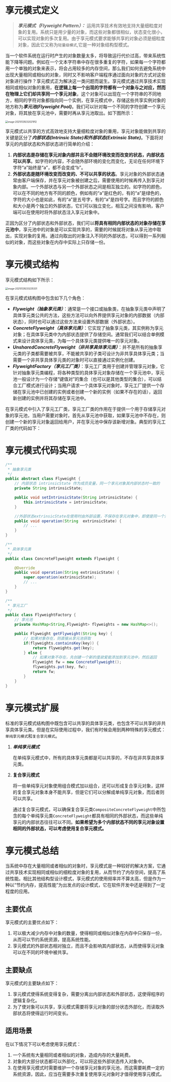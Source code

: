 # 享元模式定义

> ***享元模式（Flyweight Pattern）：*** 运用共享技术有效地支持大量细粒度对象的复用。系统只是用少量的对象，而这些对象都很相似，状态变化很小，可以实现对象的多次复用。由于享元模式要求能够共享的对象必须是细粒度对象，因此它又称为`轻量级模式`,它是一种对象结构型模式。



当一个软件系统在运行时产生的对象数量太多，将导致运行代价过高，带来系统性能下降等问题。例如在一个文本字符串中存在很多重复的字符，如果每一个字符都用一个单独的对象来表示，将会占用较多的内存空间，那么我们如何去避免系统中出现大量相同或相似的对象，同时又不影响客户端程序通过面向对象的方式对这些对象进行操作？享元模式正为解决这一类问题而诞生。享元模式通过共享技术实现相同或相似对象的重用，**在逻辑上每一个出现的字符都有一个对象与之对应，然而在物理上它们却共享同一个享元对象**，这个对象可以出现在一个字符串的不同地方，相同的字符对象都指向同一个实例，在享元模式中，存储这些共享实例对象的地方称为***享元池(Flyweight Pool)***。我们可以针对每一个不同的字符创建一个享元对象，将其放在享元池中，需要时再从享元池取出。如下图所示：

<img src="images/image-20210129232021912.png" alt="image-20210129232021912" style="zoom:50%;" />



享元模式以共享的方式高效地支持大量细粒度对象的重用，享元对象能做到共享的关键是区分了***内部状态(Intrinsic State)***和***外部状态(Extrinsic State)***。下面将对享元的内部状态和外部状态进行简单的介绍：

1. **内部状态是存储在享元对象内部并且不会随环境改变而改变的状态，内部状态可以共享**。如字符的内容，不会随外部环境的变化而变化，无论在任何环境下字符“a”始终是“a”，都不会变成“b”。
2.  **外部状态是随环境改变而改变的、不可以共享的状态**。享元对象的外部状态通常由客户端保存，并在享元对象被创建之后，需要使用的时候再传入到享元对象内部。一个外部状态与另一个外部状态之间是相互独立的。如字符的颜色，可以在不同的地方有不同的颜色，例如有的“a”是红色的，有的“a”是绿色的，字符的大小也是如此，有的“a”是五号字，有的“a”是四号字。而且字符的颜色和大小是两个独立的外部状态，它们可以独立变化，相互之间没有影响，客户端可以在使用时将外部状态注入享元对象中。



正因为区分了内部状态和外部状态，我们可以**将具有相同内部状态的对象存储在享元池中**，享元池中的对象是可以实现共享的，需要的时候就将对象从享元池中取出，实现对象的复用。通过向取出的对象注入不同的外部状态，可以得到一系列相似的对象，而这些对象在内存中实际上只存储一份。



# 享元模式结构

享元模式结构如下所示：

<img src="images/image-20210129233235331.png" alt="image-20210129233235331" style="zoom:50%;" />



 在享元模式结构图中包含如下几个角色：

- ***Flyweight（抽象享元类）***：通常是一个接口或抽象类，在抽象享元类中声明了具体享元类公共的方法，这些方法可以向外界提供享元对象的内部数据（内部状态），同时也可以通过这些方法来设置外部数据（外部状态）。
- ***ConcreteFlyweight（具体享元类）***：它实现了抽象享元类，其实例称为享元对象；在具体享元类中为内部状态提供了存储空间。通常我们可以结合单例模式来设计具体享元类，为每一个具体享元类提供唯一的享元对象。
- ***UnsharedConcreteFlyweight（非共享具体享元类）***：并不是所有的抽象享元类的子类都需要被共享，不能被共享的子类可设计为非共享具体享元类；当需要一个非共享具体享元类的对象时可以直接通过实例化创建。
- ***FlyweightFactory（享元工厂类）***：享元工厂类用于创建并管理享元对象，它针对抽象享元类编程，将各种类型的具体享元对象存储在一个享元池中，享元池一般设计为一个存储“键值对”的集合（也可以是其他类型的集合），可以结合工厂模式进行设计；当用户请求一个具体享元对象时，享元工厂提供一个存储在享元池中已创建的实例或者创建一个新的实例（如果不存在的话），返回新创建的实例并将其存储在享元池中。

在享元模式中引入了享元工厂类，享元工厂类的作用在于提供一个用于存储享元对象的享元池，当用户需要对象时，首先从享元池中获取，如果享元池中不存在，则创建一个新的享元对象返回给用户，并在享元池中保存该新增对象。典型的享元工厂类的代码如下：



# 享元模式代码实现

```java
/**
 * 抽象享元类
 */
public abstract class Flyweight {
    // 内部状态 intrinsicState 作为成员变量，同一个享元对象其内部状态时一致的
    private String intrinsicState;

    public void setIntrinsicState(String intrinsicState) {
        this.intrinsicState = intrinsicState;
    }

    //外部状态extrinsicState在使用时由外部设置，不保存在享元对象中，即使是同一个对象，在每一次调用时也可以传入不同的外部状态
    public void operation(String  extrinsicState) {
        // ...
    }
}

/**
 * 具体享元类
 */
public class ConcreteFlyweight extends Flyweight {

    @Override
    public void operation(String extrinsicState) {
        super.operation(extrinsicState);
        // ...
    }
}

/**
 * 享元工厂
 */
public class FlyweightFactory {
    // 享元池
    private HashMap<String,Flyweight> flyweights = new HashMap<>();

    public Flyweight getFlyweight(String key) {
        // 如果对象存在，则直接从享元池获取
        if(flyweights.containsKey(key)) {
            return flyweights.get(key);
        } else {
            // 如果对象不存在，先创建一个新的度歘爱能添加到享元池中，然后返回
            Flyweight fw = new ConcreteFlyweight();
            flyweights.put(key, fw);
            return fw;
        }
    }
}
```



# 享元模式扩展

标准的享元模式结构图中既包含可以共享的具体享元类，也包含不可以共享的非共享具体享元类。但是在实际使用过程中，我们有时候会用到两种特殊的享元模式：`单纯享元模式`和`复合享元模式`。



1. ***单纯享元模式***

    在单纯享元模式中，所有的具体享元类都是可以共享的，不存在非共享具体享元类。

2. **复合享元模式**

    将一些单纯享元对象使用组合模式加以组合，还可以形成复合享元对象，这样的复合享元对象本身不能共享，但是它们可以分解成单纯享元对象，而后者则可以共享。

    通过复合享元模式，可以确保复合享元类`CompositeConcreteFlyweight`中所包含的每个单纯享元类`ConcreteFlyweight`都具有相同的外部状态，而这些单纯享元的内部状态往往可以不同。**如果希望为多个内部状态不同的享元对象设置相同的外部状态，可以考虑使用复合享元模式。**



# 享元模式总结

当系统中存在大量相同或者相似的对象时，享元模式是一种较好的解决方案，它通过共享技术实现相同或相似的细粒度对象的复用，从而节约了内存空间，提高了系统性能。相比其他结构型设计模式，享元模式的使用频率并不算太高，但是作为一种以“节约内存，提高性能”为出发点的设计模式，它在软件开发中还是得到了一定程度的应用。



## 主要优点

享元模式的主要优点如下：

1. 可以极大减少内存中对象的数量，使得相同或相似对象在内存中只保存一份，从而可以节约系统资源，提高系统性能。
2. 享元模式的外部状态相对独立，而且不会影响其内部状态，从而使得享元对象可以在不同的环境中被共享。



## 主要缺点

享元模式的主要缺点如下：

1. 享元模式使得系统变得复杂，需要分离出内部状态和外部状态，这使得程序的逻辑复杂化。
2. 为了使对象可以共享，享元模式需要将享元对象的部分状态外部化，而读取外部状态将使得运行时间变长。



## 适用场景

在以下情况下可以考虑使用享元模式：

1. 一个系统有大量相同或者相似的对象，造成内存的大量耗费。
2. 对象的大部分状态都可以外部化，可以将这些外部状态传入对象中。
3. 在使用享元模式时需要维护一个存储享元对象的享元池，而这需要耗费一定的系统资源，因此，应当在需要多次重复使用享元对象时才值得使用享元模式。